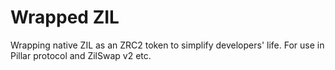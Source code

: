 # Wrapped ZIL

Wrapping native ZIL as an ZRC2 token to simplify developers' life. For use in Pillar protocol and ZilSwap v2 etc.
